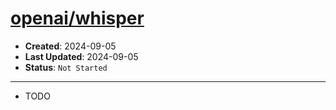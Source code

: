 # [openai/whisper](https://github.com/openai/whisper)

- **Created**: 2024-09-05
- **Last Updated**: 2024-09-05
- **Status**: `Not Started`

---

- TODO
